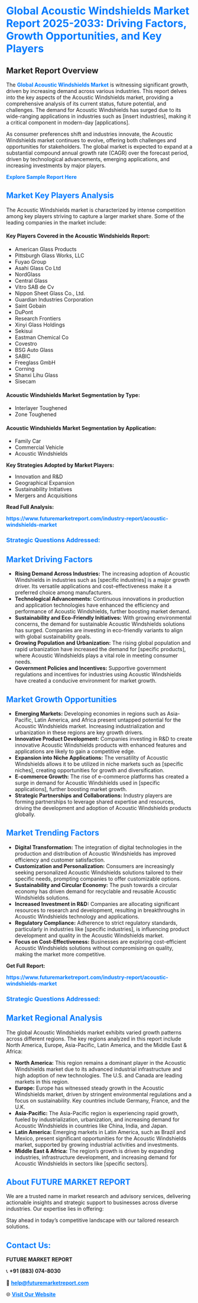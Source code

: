 <h1 style="color: #007BFF;">Global Acoustic Windshields Market Report 2025-2033: Driving Factors, Growth Opportunities, and Key Players</h1>

<section id="overview">
<h2>Market Report Overview</h2>
<p>The <a href="https://www.futuremarketreport.com/industry-report/acoustic-windshields-market" style="color: #007BFF; text-decoration: none;"><strong>Global Acoustic Windshields Market</strong></a> is witnessing significant growth, driven by increasing demand across various industries. This report delves into the key aspects of the Acoustic Windshields market, providing a comprehensive analysis of its current status, future potential, and challenges. The demand for Acoustic Windshields has surged due to its wide-ranging applications in industries such as [insert industries], making it a critical component in modern-day [applications].</p>
<p>As consumer preferences shift and industries innovate, the Acoustic Windshields market continues to evolve, offering both challenges and opportunities for stakeholders. The global market is expected to expand at a substantial compound annual growth rate (CAGR) over the forecast period, driven by technological advancements, emerging applications, and increasing investments by major players.</p>
</section>

<section id="overview">
<p><a href="https://www.futuremarketreport.com/request-sample/reportId=106990" style="color: #007BFF; text-decoration: none;"><strong>Explore Sample Report Here</strong></a></p>
</section>

<section id="key-players">
<h2 style="color: #007BFF;">Market Key Players Analysis</h2>
<p>The Acoustic Windshields market is characterized by intense competition among key players striving to capture a larger market share. Some of the leading companies in the market include:</p>
<h4>Key Players Covered in the Acoustic Windshields Report:</h4>
<ul><li>American Glass Products</li><li>Pittsburgh Glass Works, LLC</li><li>Fuyao Group</li><li>Asahi Glass Co Ltd</li><li>NordGlass</li><li>Central Glass</li><li>Vitro SAB de Cv</li><li>Nippon Sheet Glass Co., Ltd.</li><li>Guardian Industries Corporation</li><li>Saint Gobain</li><li>DuPont</li><li>Research Frontiers</li><li>Xinyi Glass Holdings</li><li>Sekisui</li><li>Eastman Chemical Co</li><li>Covestro</li><li>BSG Auto Glass</li><li>SABIC</li><li>Freeglass GmbH</li><li>Corning</li><li>Shanxi Lihu Glass</li><li>Sisecam</li></ul>
<h4>Acoustic Windshields Market Segmentation by Type:</h4>
<ul><li>Interlayer Toughened</li><li>Zone Toughened</li></ul>

<h4>Acoustic Windshields Market Segmentation by Application:</h4>
<ul><li>Family Car</li><li>Commercial Vehicle</li><li>Acoustic Windshields</li></ul>
<p><strong>Key Strategies Adopted by Market Players:</strong></p>
<ul>
<li>Innovation and R&D</li>
<li>Geographical Expansion</li>
<li>Sustainability Initiatives</li>
<li>Mergers and Acquisitions</li>
</ul>
</section>

<section>
<p><strong>Read Full Analysis: </strong></p><a href="https://www.futuremarketreport.com/industry-report/acoustic-windshields-market" style="color: #007BFF; text-decoration: none;"><strong>https://www.futuremarketreport.com/industry-report/acoustic-windshields-market</strong></a>
<h3 style="color: #007BFF;">Strategic Questions Addressed:</h3>
</section>

<section id="driving-factors">
<h2 style="color: #007BFF;">Market Driving Factors</h2>
<ul>
<li><strong>Rising Demand Across Industries:</strong> The increasing adoption of Acoustic Windshields in industries such as [specific industries] is a major growth driver. Its versatile applications and cost-effectiveness make it a preferred choice among manufacturers.</li>
<li><strong>Technological Advancements:</strong> Continuous innovations in production and application technologies have enhanced the efficiency and performance of Acoustic Windshields, further boosting market demand.</li>
<li><strong>Sustainability and Eco-Friendly Initiatives:</strong> With growing environmental concerns, the demand for sustainable Acoustic Windshields solutions has surged. Companies are investing in eco-friendly variants to align with global sustainability goals.</li>
<li><strong>Growing Population and Urbanization:</strong> The rising global population and rapid urbanization have increased the demand for [specific products], where Acoustic Windshields plays a vital role in meeting consumer needs.</li>
<li><strong>Government Policies and Incentives:</strong> Supportive government regulations and incentives for industries using Acoustic Windshields have created a conducive environment for market growth.</li>
</ul>
</section>

<section id="growth-opportunities">
<h2 style="color: #007BFF;">Market Growth Opportunities</h2>
<ul>
<li><strong>Emerging Markets:</strong> Developing economies in regions such as Asia-Pacific, Latin America, and Africa present untapped potential for the Acoustic Windshields market. Increasing industrialization and urbanization in these regions are key growth drivers.</li>
<li><strong>Innovative Product Development:</strong> Companies investing in R&D to create innovative Acoustic Windshields products with enhanced features and applications are likely to gain a competitive edge.</li>
<li><strong>Expansion into Niche Applications:</strong> The versatility of Acoustic Windshields allows it to be utilized in niche markets such as [specific niches], creating opportunities for growth and diversification.</li>
<li><strong>E-commerce Growth:</strong> The rise of e-commerce platforms has created a surge in demand for Acoustic Windshields used in [specific applications], further boosting market growth.</li>
<li><strong>Strategic Partnerships and Collaborations:</strong> Industry players are forming partnerships to leverage shared expertise and resources, driving the development and adoption of Acoustic Windshields products globally.</li>
</ul>
</section>

<section id="trending-factors">
<h2 style="color: #007BFF;">Market Trending Factors</h2>
<ul>
<li><strong>Digital Transformation:</strong> The integration of digital technologies in the production and distribution of Acoustic Windshields has improved efficiency and customer satisfaction.</li>
<li><strong>Customization and Personalization:</strong> Consumers are increasingly seeking personalized Acoustic Windshields solutions tailored to their specific needs, prompting companies to offer customizable options.</li>
<li><strong>Sustainability and Circular Economy:</strong> The push towards a circular economy has driven demand for recyclable and reusable Acoustic Windshields solutions.</li>
<li><strong>Increased Investment in R&D:</strong> Companies are allocating significant resources to research and development, resulting in breakthroughs in Acoustic Windshields technology and applications.</li>
<li><strong>Regulatory Compliance:</strong> Adherence to strict regulatory standards, particularly in industries like [specific industries], is influencing product development and quality in the Acoustic Windshields market.</li>
<li><strong>Focus on Cost-Effectiveness:</strong> Businesses are exploring cost-efficient Acoustic Windshields solutions without compromising on quality, making the market more competitive.</li>
</ul>
</section>

<section>
<p><strong>Get Full Report: </strong></p><a href="https://www.futuremarketreport.com/industry-report/acoustic-windshields-market" style="color: #007BFF; text-decoration: none;"><strong>https://www.futuremarketreport.com/industry-report/acoustic-windshields-market</strong></a>
<h3 style="color: #007BFF;">Strategic Questions Addressed:</h3>
</section>


<section id="regional-analysis">
<h2 style="color: #007BFF;">Market Regional Analysis</h2>
<p>The global Acoustic Windshields market exhibits varied growth patterns across different regions. The key regions analyzed in this report include North America, Europe, Asia-Pacific, Latin America, and the Middle East & Africa:</p>
<ul>
<li><strong>North America:</strong> This region remains a dominant player in the Acoustic Windshields market due to its advanced industrial infrastructure and high adoption of new technologies. The U.S. and Canada are leading markets in this region.</li>
<li><strong>Europe:</strong> Europe has witnessed steady growth in the Acoustic Windshields market, driven by stringent environmental regulations and a focus on sustainability. Key countries include Germany, France, and the U.K.</li>
<li><strong>Asia-Pacific:</strong> The Asia-Pacific region is experiencing rapid growth, fueled by industrialization, urbanization, and increasing demand for Acoustic Windshields in countries like China, India, and Japan.</li>
<li><strong>Latin America:</strong> Emerging markets in Latin America, such as Brazil and Mexico, present significant opportunities for the Acoustic Windshields market, supported by growing industrial activities and investments.</li>
<li><strong>Middle East & Africa:</strong> The region’s growth is driven by expanding industries, infrastructure development, and increasing demand for Acoustic Windshields in sectors like [specific sectors].</li>
</ul>
</section>

<footer>
<h2 style="color: #007BFF;">About FUTURE MARKET REPORT</h2>
<p>We are a trusted name in market research and advisory services, delivering actionable insights and strategic support to businesses across diverse industries. Our expertise lies in offering:</p>

<p>Stay ahead in today’s competitive landscape with our tailored research solutions.</p>

<h2 style="color: #007BFF;">Contact Us:</h2>
<p><strong>FUTURE MARKET REPORT</strong></p>
<p>📞 <strong>+91 (883) 074-8030</strong></p>
<p>📧 <strong><a href="mailto:help@futuremarketreport.com" style="color: #007BFF;">help@futuremarketreport.com</a></strong></p>
<p>🌐 <strong><a href="https://www.futuremarketreport.com/" style="color: #007BFF;">Visit Our Website</a></strong></p>
</footer>